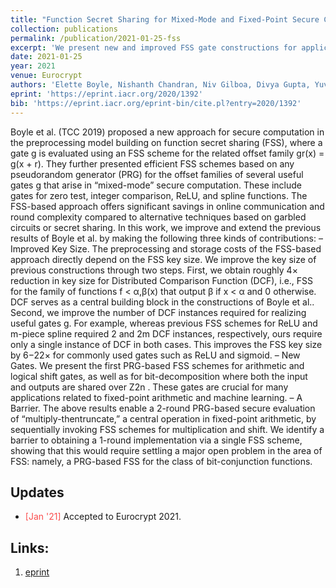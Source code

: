 ```yaml
---
title: "Function Secret Sharing for Mixed-Mode and Fixed-Point Secure Computation"
collection: publications
permalink: /publication/2021-01-25-fss
excerpt: 'We present new and improved FSS gate constructions for applications motivated by ML. More specifically, we improve upon the best previous key sizes for Distributed Comparison Function and also provide new FSS gates for functions which are useful in mixed-mode/fixed-point computation.'
date: 2021-01-25
year: 2021
venue: Eurocrypt
authors: 'Elette Boyle, Nishanth Chandran, Niv Gilboa, Divya Gupta, Yuval Ishai, Nishant Kumar & Mayank Rathee'
eprint: 'https://eprint.iacr.org/2020/1392'
bib: 'https://eprint.iacr.org/eprint-bin/cite.pl?entry=2020/1392'
---
```

Boyle et al. (TCC 2019) proposed a new approach for secure computation in the preprocessing model building on function secret sharing (FSS), where a gate g is evaluated using an FSS
scheme for the related offset family gr(x) = g(x + r). They further presented efficient FSS schemes
based on any pseudorandom generator (PRG) for the offset families of several useful gates g that arise
in “mixed-mode” secure computation. These include gates for zero test, integer comparison, ReLU, and
spline functions. The FSS-based approach offers significant savings in online communication and round
complexity compared to alternative techniques based on garbled circuits or secret sharing.
In this work, we improve and extend the previous results of Boyle et al. by making the following three
kinds of contributions:
– Improved Key Size. The preprocessing and storage costs of the FSS-based approach directly depend
on the FSS key size. We improve the key size of previous constructions through two steps. First, we
obtain roughly 4× reduction in key size for Distributed Comparison Function (DCF), i.e., FSS for the
family of functions f
<
α,β(x) that output β if x < α and 0 otherwise. DCF serves as a central building
block in the constructions of Boyle et al.. Second, we improve the number of DCF instances required
for realizing useful gates g. For example, whereas previous FSS schemes for ReLU and m-piece spline
required 2 and 2m DCF instances, respectively, ours require only a single instance of DCF in both
cases. This improves the FSS key size by 6−22× for commonly used gates such as ReLU and sigmoid.
– New Gates. We present the first PRG-based FSS schemes for arithmetic and logical shift gates, as
well as for bit-decomposition where both the input and outputs are shared over Z2n . These gates are
crucial for many applications related to fixed-point arithmetic and machine learning.
– A Barrier. The above results enable a 2-round PRG-based secure evaluation of “multiply-thentruncate,” a central operation in fixed-point arithmetic, by sequentially invoking FSS schemes for
multiplication and shift. We identify a barrier to obtaining a 1-round implementation via a single
FSS scheme, showing that this would require settling a major open problem in the area of FSS:
namely, a PRG-based FSS for the class of bit-conjunction functions.

## Updates
- <span style="color:#fa4d4d">[Jan '21]</span> Accepted to Eurocrypt 2021.

## Links:
1. [eprint](https://eprint.iacr.org/2020/1392)
